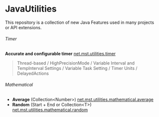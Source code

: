 # JavaUtilities
This repository is a collection of new Java Features used in many projects or API extensions.

###### Timer
**Accurate and configurable timer** [net.mst.utilities.timer](https://github.com/MstTeam/JavaUtilities/tree/master/src/net/mst/utilities/timer)
> Thread-based / HighPrecisionMode / Variable Interval and TempInterval Settings / Variable Task Setting / Timer Units / DelayedActions

###### Mathematical
- **Average** (Collection\<Number\>) [net.mst.utilities.mathematical.average](https://github.com/MstTeam/JavaUtilities/tree/master/src/net/mst/utilities/mathematical/Average.java)
- **Random** (Start + End or Collection\<T\>) [net.mst.utilities.mathematical.random](https://github.com/MstTeam/JavaUtilities/tree/master/src/net/mst/utilities/mathematical/Random.java)
